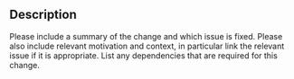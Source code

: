 

## Description

Please include a summary of the change and which issue is fixed.
Please also include relevant motivation and context, in particular link the relevant issue if it is appropriate.
List any dependencies that are required for this change.

<!---
## Checklist
- \[ ] My code follows the style guideline
To check :
   black --check examples rlberry *py
   flake8 --select F401,F405,D410,D411,D412 --exclude=rlberry/check_packages.py --per-file-ignores="__init__.py:F401",
- \[ ] I have commented my code, particularly in hard-to-understand areas,
- \[ ] I have made corresponding changes to the documentation,
- \[ ] I have added tests that prove my fix is effective or that my feature works,
- \[ ] New and existing unit tests pass locally with my changes,
- \[ ] I have updated updated the changelog if necessary,
- \[ ] I have set the label "ready for CI" and the checks are all green.
- \[ ] I have set the label "ready for review"
- \[ ] I have made corresponding changes based on the reviews
-->
